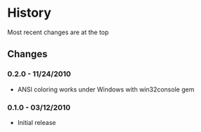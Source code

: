 History
=======
Most recent changes are at the top


Changes
-------

### 0.2.0 - 11/24/2010 ###

* ANSI coloring works under Windows with win32console gem

### 0.1.0 - 03/12/2010 ###

* Initial release

